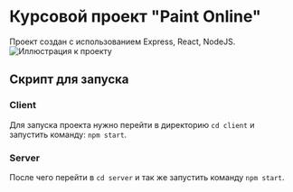 # Курсовой проект "Paint Online"
Проект создан с использованием Express, React, NodeJS.
![Иллюстрация к проекту](https://i.imgur.com/1A5Niuq.png)
## Скрипт для запуска
### Client
Для запуска проекта нужно перейти в директорию `cd client` и запустить команду: `npm start`.
### Server
После чего перейти в `cd server` и так же запустить команду `npm start`.
